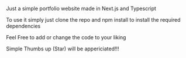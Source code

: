 Just a simple portfolio website made in Next.js and Typescript

To use it simply just clone the repo and npm install to install the required dependencies

Feel Free to add or change the code to your liking

Simple Thumbs up (Star) will be appericiated!!!
